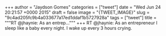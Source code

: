 
+++
author = "Jaydson Gomes"
categories = ["tweet"]
date = "Wed Jun 24 20:21:57 +0000 2015"
draft = false
image = "{TWEET_IMAGE}"
slug = "9c4ad205fc9b4a033677a17ed1ddaf1b5727928a"
tags = ["tweet"]
title = """RT @jhaynie: As an entrep..."""
+++
RT @jhaynie: As an entrepreneur I sleep like a baby every night. I wake up every 3 hours crying.
